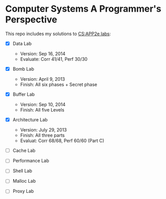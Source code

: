 # Computer Systems A Programmer's Perspective  
This repo includes my solutions to [CS:APP2e labs](http://www.csapp.cs.cmu.edu/public/labs.html):
- [x] Data Lab
  - Version: Sep 16, 2014
  - Evaluate: Corr 41/41, Perf 30/30  
  
- [x] Bomb Lab
  - Version: April 9, 2013
  - Finish: All six phases + Secret phase  
  
- [x] Buffer Lab 
  - Version: Sep 10, 2014
  - Finish: All five Levels  
  
- [x] Architecture Lab
  - Version: July 29, 2013
  - Finish: All three parts
  - Evaluat: Corr 68/68, Perf 60/60 (Part C)

- [ ] Cache Lab
- [ ] Performance Lab
- [ ] Shell Lab
- [ ] Malloc Lab
- [ ] Proxy Lab
